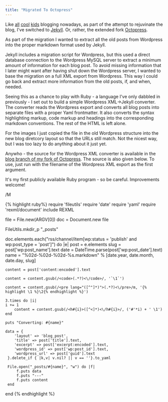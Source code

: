 ```yaml
---
title: "Migrated To Octopress"
---
```

Like [all](http://jonasboner.com/2009/01/07/blogging-like-a-hacker-using-git-and-jekyll.html) [cool](http://tom.preston-werner.com/2008/11/17/blogging-like-a-hacker.html) [kids](http://wiki.github.com/mojombo/jekyll/sites) blogging nowadays, as part of the attempt to rejuvinate the blog, I've switched to [Jekyll](http://github.com/mojombo/jekyll). Or, rather, the extended fork [Octopress](http://github.com/imathis/octopress).

As part of the migration I wanted to extract all the old posts from Wordpress into the proper markdown format used by Jekyll.

Jekyll includes a migration script for Wordpress, but this used a direct database connection to the Wordpress MySQL server to extract a minimum amount of information for each blog post. To avoid missing information that I later might want after having shut down the Wordpress server, I wanted to base the migration on a full XML export from Wordpress. This way I could go back and extract more information from the old posts, if, and when, needed.

Seeing this as a chance to play with Ruby - a language I've only dabbled in previously - I set out to build a simple Wordpress XML->Jekyll converter. The converter reads the Wordpress export and converts all blog posts into separate files with a proper Yaml frontmatter. It also converts the syntax highlighting markup, code markup and headings into the corresponding markdown conventions. The rest of the HTML is left alone.

For the images I just copied the file in the old Wordpress structure into the new blog diretcory layout so that the URLs still match. Not the nicest way, but I was too lazy to do anything about it just yet.

Anywho - the source for the Wordpress XML converter is available in the [blog branch of my fork of Octopress](http://github.com/melwin/octopress/blob/blog/source/_import/wordpress_xml_import.rb). The source is also given below. To use, just run with the filename of the Wordpress XML export as the first argument.

It's my first publicly available Ruby program - so be careful. Improvements welcome!

/M

{% highlight ruby%}
require 'fileutils'
require 'date'
require 'yaml'
require 'rexml/document'
include REXML


file = File.new(ARGV[0])
doc = Document.new file

FileUtils.mkdir_p "_posts"

doc.elements.each("rss/channel/item[wp:status = 'publish' and wp:post_type = 'post']") do |e|
    post = e.elements
    slug = post['wp:post_name'].text
    date = DateTime.parse(post['wp:post_date'].text)
    name = "%02d-%02d-%02d-%s.markdown" % [date.year, date.month, date.day, slug]

    content = post['content:encoded'].text

    content = content.gsub(/<code>(.*?)<\/code>/, '`\1`')

    content = content.gsub(/<pre lang="([^"]*)">(.*?)<\/pre>/m, '{% highlight \1 %}\2{% endhighlight %}')
    
    3.times do |i|
	i += 1
        content = content.gsub(/<h#{i}>([^<]*)<\/h#{i}>/, ('#'*i) + ' \1')
    end

    puts "Converting: #{name}"

    data = {
        'layout' => 'blog_post',
        'title' => post['title'].text,
        'excerpt' => post['excerpt:encoded'].text,
        'wordpress_id' => post['wp:post_id'].text,
        'wordpress_url' => post['guid'].text
     }.delete_if { |k,v| v.nil? || v == ''}.to_yaml

     File.open("_posts/#{name}", "w") do |f|
         f.puts data
         f.puts "---"
         f.puts content
     end
 
end
{% endhighlight %}
